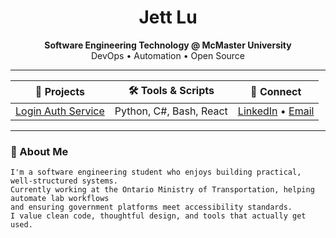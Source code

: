 <!-- README.md for Jett Lu -->

<h1 align="center">Jett Lu</h1>

<p align="center">
  <strong>Software Engineering Technology @ McMaster University</strong><br>
  DevOps • Automation • Open Source
</p>

<hr>

<div align="center">

| 🚀 Projects | 🛠️ Tools & Scripts | 📇 Connect |
|------------|--------------------|-----------|
| [Login Auth Service](https://github.com/Jett-Lu/Login-Authentication-Service-Cs) | Python, C#, Bash, React | [LinkedIn](https://www.linkedin.com/in/jettlu) • [Email](mailto:jett@example.com) |

</div>

<hr>

### 🧭 About Me

```text
I'm a software engineering student who enjoys building practical, well-structured systems.
Currently working at the Ontario Ministry of Transportation, helping automate lab workflows
and ensuring government platforms meet accessibility standards.
I value clean code, thoughtful design, and tools that actually get used.

